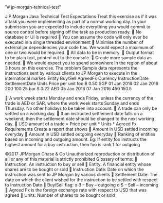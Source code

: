 "# jp-morgan-tehnical-test" 

J.P Morgan Java Technical Test
Expectations
Treat this exercise as if it was a task you were implementing as part of a normal working day. In your
submission you are expected to include everything you would commit to source control before signing off the
task as production ready.
 No database or UI is required
 You can assume the code will only ever be executed in a single threaded environment
 Minimise the number of external jar dependencies your code has. We would expect a maximum of
one or two would be required.
 All data to be in memory.
 Output format to be plain text, printed out to the console.
 Create more sample data as needed.
 We would expect you to spend somewhere in the region of about 3 hours on this exercise.
The problem
Sample data represents the instructions sent by various clients to JP Morgan to execute in the international
market.
Entity Buy/Sell AgreedFx Currency InstructionDate SettlementDate Units Price per unit
foo B 0.50 SGP 01 Jan 2016 02 Jan 2016 200 100.25
bar S 0.22 AED 05 Jan 2016 07 Jan 2016 450 150.5

 A work week starts Monday and ends Friday, unless the currency of the trade is AED or SAR, where
the work week starts Sunday and ends Thursday. No other holidays to be taken into account.
 A trade can only be settled on a working day.
 If an instructed settlement date falls on a weekend, then the settlement date should be changed to
the next working day.
 USD amount of a trade = Price per unit * Units * Agreed Fx
Requirements
Create a report that shows
 Amount in USD settled incoming everyday
 Amount in USD settled outgoing everyday
 Ranking of entities based on incoming and outgoing amount. Eg: If entity foo instructs the highest
amount for a buy instruction, then foo is rank 1 for outgoing

©2017 JPMorgan Chase & Co Unauthorized reproduction or distribution of all or any of this material is strictly prohibited
Glossary of terms:
 Instruction: An instruction to buy or sell
 Entity: A financial entity whose shares are to be bought or sold
 Instruction Date: Date on which the instruction was sent to JP Morgan by various clients
 Settlement Date: The date on which the client wished for the instruction to be settled with respect
to Instruction Date
 Buy/Sell flag:
o B – Buy – outgoing
o S – Sell – incoming
 Agreed Fx is the foreign exchange rate with respect to USD that was agreed
 Units: Number of shares to be bought or sold
